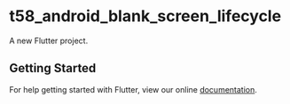 # t58_android_blank_screen_lifecycle

A new Flutter project.

## Getting Started

For help getting started with Flutter, view our online
[documentation](http://flutter.io/).

